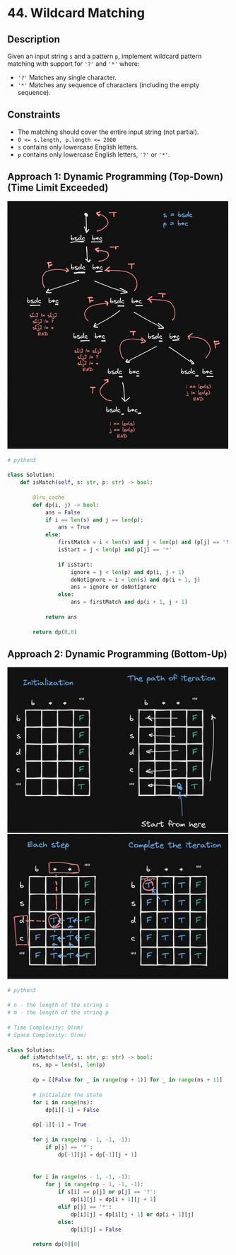 # 44. Wildcard Matching

## Description

Given an input string `s` and a pattern `p`, implement wildcard pattern matching with support for `'?'` and `'*'` where:

- `'?'` Matches any single character.
- `'*'` Matches any sequence of characters (including the empty sequence).

## Constraints

- The matching should cover the entire input string (not partial).
- `0 <= s.length, p.length <= 2000`
- `s` contains only lowercase English letters.
- `p` contains only lowercase English letters, `'?'` or `'*'`.

## Approach 1: Dynamic Programming (Top-Down)(Time Limit Exceeded)

<img src="./../../../images/44-image-1.png" width="500"/><br/>

```python
# python3

class Solution:
    def isMatch(self, s: str, p: str) -> bool:

        @lru_cache
        def dp(i, j) -> bool:
            ans = False
            if i == len(s) and j == len(p):
                ans = True
            else:
                firstMatch = i < len(s) and j < len(p) and (p[j] == '?' or s[i] == p[j])
                isStart = j < len(p) and p[j] == '*'

                if isStart:
                    ignore = j < len(p) and dp(i, j + 1)
                    doNotIgnore = i < len(s) and dp(i + 1, j)
                    ans = ignore or doNotIgnore
                else:
                    ans = firstMatch and dp(i + 1, j + 1)

            return ans

        return dp(0,0)
```

## Approach 2: Dynamic Programming (Bottom-Up)

<img src="./../../../images/44-image-2.png" width="500"/><br/>
<img src="./../../../images/44-image-3.png" width="500"/><br/>

```python
# python3

# n - the length of the string s
# m - the length of the string p

# Time Complexity: O(nm)
# Space Complexity: O(nm)

class Solution:
    def isMatch(self, s: str, p: str) -> bool:
        ns, np = len(s), len(p)

        dp = [[False for _ in range(np + 1)] for _ in range(ns + 1)]

        # initialize the state
        for i in range(ns):
            dp[i][-1] = False

        dp[-1][-1] = True

        for j in range(np - 1, -1, -1):
            if p[j] == '*':
                dp[-1][j] = dp[-1][j + 1]


        for i in range(ns - 1, -1, -1):
            for j in range(np - 1, -1, -1):
                if s[i] == p[j] or p[j] == '?':
                    dp[i][j] = dp[i + 1][j + 1]
                elif p[j] == '*':
                    dp[i][j] = dp[i][j + 1] or dp[i + 1][j]
                else:
                    dp[i][j] = False

        return dp[0][0]
```